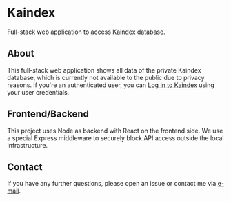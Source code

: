 # Kaindex

Full-stack web application to access Kaindex database.

## About

This full-stack web application shows all data of the private Kaindex database, which is currently not available to the public due to privacy reasons.
If you're an authenticated user, you can [Log in to Kaindex](https://kaindex.laurensk.at) using your user credentials.

## Frontend/Backend

This project uses Node as backend with React on the frontend side. We use a special Express middleware to securely block API access outside the local infrastructure.

## Contact

If you have any further questions, please open an issue or contact me via [e-mail](mailto:hello@laurensk.at).

